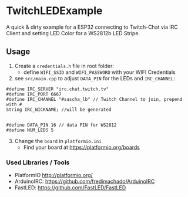 # TwitchLEDExample

A quick & dirty example for a ESP32 connecting to Twitch-Chat via IRC Client and setting LED Color for a WS2812b LED Stripe. 

## Usage

1. Create a `credentials.h` file in root folder:
   - define `WIFI_SSID` and `WIFI_PASSWORD` with your WIFI Credentials
2. see `src/main.cpp` to adjust `DATA_PIN` for the LEDs and `IRC_CHANNEL`:
```
#define IRC_SERVER "irc.chat.twitch.tv"
#define IRC_PORT 6667
#define IRC_CHANNEL "#sascha_lb" // Twitch Channel to join, prepend with #
String IRC_NICKNAME; //will be generated


#define DATA_PIN 16 // data PIN for WS2812
#define NUM_LEDS 5
```

3. Change the `board` in `platformio.ini`
   - Find your board at https://platformio.org/boards


### Used Libraries / Tools

- PlatformIO http://platformio.org/
- ArduinoIRC: https://github.com/fredimachado/ArduinoIRC
- FastLED: https://github.com/FastLED/FastLED